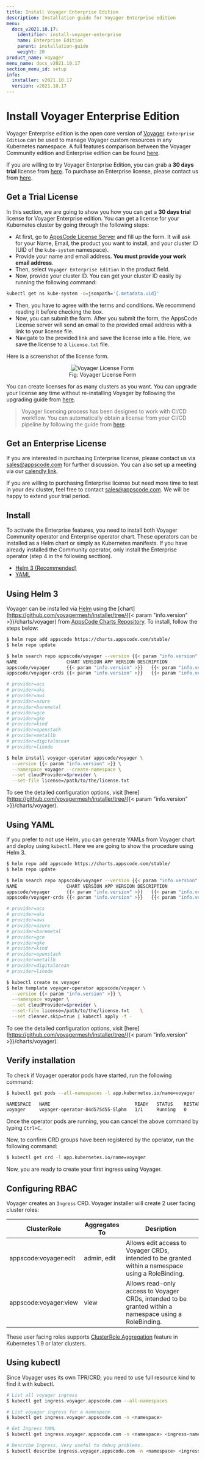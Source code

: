 ```yaml
---
title: Install Voyager Enterprise Edition
description: Installation guide for Voyager Enterprise edition
menu:
  docs_v2021.10.17:
    identifier: install-voyager-enterprise
    name: Enterprise Edition
    parent: installation-guide
    weight: 20
product_name: voyager
menu_name: docs_v2021.10.17
section_menu_id: setup
info:
  installer: v2021.10.17
  version: v2021.10.17
---
```


# Install Voyager Enterprise Edition

Voyager Enterprise edition is the open core version of [Voyager](https://github.com/voyagermesh). `Enterprise Edition` can be used to manage Voyager custom resources in any Kubernetes namespace. A full features comparison between the Voyager Community edition and Enterprise edition can be found [here](https://voyagermesh.com/pricing/).

If you are willing to try Voyager Enterprise Edition, you can grab a **30 days trial** license from [here](https://license-issuer.appscode.com/?p=voyager-enterprise). To purchase an Enterprise license, please contact us from [here](https://appscode.com/contact).

## Get a Trial License

In this section, we are going to show you how you can get a **30 days trial** license for Voyager Enterprise edition. You can get a license for your Kubernetes cluster by going through the following steps:

- At first, go to [AppsCode License Server](https://license-issuer.appscode.com/?p=voyager-enterprise) and fill up the form. It will ask for your Name, Email, the product you want to install, and your cluster ID (UID of the `kube-system` namespace).
- Provide your name and email address. **You must provide your work email address**.
- Then, select `Voyager Enterprise Edition` in the product field.
- Now, provide your cluster ID. You can get your cluster ID easily by running the following command:

```bash
kubectl get ns kube-system -o=jsonpath='{.metadata.uid}'
```

- Then, you have to agree with the terms and conditions. We recommend reading it before checking the box.
- Now, you can submit the form. After you submit the form, the AppsCode License server will send an email to the provided email address with a link to your license file.
- Navigate to the provided link and save the license into a file. Here, we save the license to a `license.txt` file.

Here is a screenshot of the license form.

<figure align="center">
  <img alt="Voyager License Form" src="/docs/v2021.10.17/images/setup/enterprise_license_form.png">
  <figcaption align="center">Fig: Voyager License Form</figcaption>
</figure>

You can create licenses for as many clusters as you want. You can upgrade your license any time without re-installing Voyager by following the upgrading guide from [here](/docs/v2021.10.17/setup/upgrade/#updating-license).

> Voyager licensing process has been designed to work with CI/CD workflow. You can automatically obtain a license from your CI/CD pipeline by following the guide from [here](https://github.com/appscode/offline-license-server#api-reference).

## Get an Enterprise License

If you are interested in purchasing Enterprise license, please contact us via sales@appscode.com for further discussion. You can also set up a meeting via our [calendly link](https://calendly.com/appscode/30min).

If you are willing to purchasing Enterprise license but need more time to test in your dev cluster, feel free to contact sales@appscode.com. We will be happy to extend your trial period.

## Install

To activate the Enterprise features, you need to install both Voyager Community operator and Enterprise operator chart. These operators can be installed as a Helm chart or simply as Kubernetes manifests. If you have already installed the Community operator, only install the Enterprise operator (step 4 in the following secttion).

<ul class="nav nav-tabs" id="installerTab" role="tablist">
  <li class="nav-item">
    <a class="nav-link active" id="helm3-tab" data-toggle="tab" href="#helm3" role="tab" aria-controls="helm3" aria-selected="true">Helm 3 (Recommended)</a>
  </li>
  <li class="nav-item">
    <a class="nav-link" id="script-tab" data-toggle="tab" href="#script" role="tab" aria-controls="script" aria-selected="false">YAML</a>
  </li>
</ul>
<div class="tab-content" id="installerTabContent">
  <div class="tab-pane fade show active" id="helm3" role="tabpanel" aria-labelledby="helm3-tab">

## Using Helm 3

Voyager can be installed via [Helm](https://helm.sh/) using the [chart](https://github.com/voyagermesh/installer/tree/{{< param "info.version" >}}/charts/voyager) from [AppsCode Charts Repository](https://github.com/appscode/charts). To install, follow the steps below:

```bash
$ helm repo add appscode https://charts.appscode.com/stable/
$ helm repo update

$ helm search repo appscode/voyager --version {{< param "info.version" >}}
NAME                  CHART VERSION APP VERSION DESCRIPTION
appscode/voyager      {{< param "info.version" >}}   {{< param "info.version" >}}     Voyager by AppsCode - Secure L7/L4 Ingress Cont...
appscode/voyager-crds {{< param "info.version" >}}   {{< param "info.version" >}}     Voyager Custom Resource Definitions

# provider=acs
# provider=aks
# provider=aws
# provider=azure
# provider=baremetal
# provider=gce
# provider=gke
# provider=kind
# provider=openstack
# provider=metallb
# provider=digitalocean
# provider=linode

$ helm install voyager-operator appscode/voyager \
  --version {{< param "info.version" >}} \
  --namespace voyager --create-namespace \
  --set cloudProvider=$provider \
  --set-file license=/path/to/the/license.txt
```

To see the detailed configuration options, visit [here](https://github.com/voyagermesh/installer/tree/{{< param "info.version" >}}/charts/voyager).

</div>
<div class="tab-pane fade" id="script" role="tabpanel" aria-labelledby="script-tab">

## Using YAML

If you prefer to not use Helm, you can generate YAMLs from Voyager chart and deploy using `kubectl`. Here we are going to show the procedure using Helm 3.

```bash
$ helm repo add appscode https://charts.appscode.com/stable/
$ helm repo update

$ helm search repo appscode/voyager --version {{< param "info.version" >}}
NAME                  CHART VERSION APP VERSION DESCRIPTION
appscode/voyager      {{< param "info.version" >}}   {{< param "info.version" >}}     Voyager by AppsCode - Secure L7/L4 Ingress Cont...
appscode/voyager-crds {{< param "info.version" >}}   {{< param "info.version" >}}     Voyager Custom Resource Definitions

# provider=acs
# provider=aks
# provider=aws
# provider=azure
# provider=baremetal
# provider=gce
# provider=gke
# provider=kind
# provider=openstack
# provider=metallb
# provider=digitalocean
# provider=linode

$ kubectl create ns voyager
$ helm template voyager-operator appscode/voyager \
  --version {{< param "info.version" >}} \
  --namespace voyager \
  --set cloudProvider=$provider \
  --set-file license=/path/to/the/license.txt    \
  --set cleaner.skip=true | kubectl apply -f -
```

To see the detailed configuration options, visit [here](https://github.com/voyagermesh/installer/tree/{{< param "info.version" >}}/charts/voyager).

</div>
</div>

## Verify installation

To check if Voyager operator pods have started, run the following command:

```bash
$ kubectl get pods --all-namespaces -l app.kubernetes.io/name=voyager --watch

NAMESPACE   NAME                               READY   STATUS    RESTARTS   AGE
voyager     voyager-operator-84d575d55-5lphm   1/1     Running   0          6m42s
```

Once the operator pods are running, you can cancel the above command by typing `Ctrl+C`.

Now, to confirm CRD groups have been registered by the operator, run the following command:

```bash
$ kubectl get crd -l app.kubernetes.io/name=voyager
```

Now, you are ready to create your first ingress using Voyager.

## Configuring RBAC

Voyager creates an `Ingress` CRD. Voyager installer will create 2 user facing cluster roles:

| ClusterRole           | Aggregates To | Desription                            |
|-----------------------|---------------|---------------------------------------|
| appscode:voyager:edit | admin, edit   | Allows edit access to Voyager CRDs, intended to be granted within a namespace using a RoleBinding. |
| appscode:voyager:view | view          | Allows read-only access to Voyager CRDs, intended to be granted within a namespace using a RoleBinding. |

These user facing roles supports [ClusterRole Aggregation](https://kubernetes.io/docs/admin/authorization/rbac/#aggregated-clusterroles) feature in Kubernetes 1.9 or later clusters.


## Using kubectl

Since Voyager uses its own TPR/CRD, you need to use full resource kind to find it with kubectl.

```bash
# List all voyager ingress
$ kubectl get ingress.voyager.appscode.com --all-namespaces

# List voyager ingress for a namespace
$ kubectl get ingress.voyager.appscode.com -n <namespace>

# Get Ingress YAML
$ kubectl get ingress.voyager.appscode.com -n <namespace> <ingress-name> -o yaml

# Describe Ingress. Very useful to debug problems.
$ kubectl describe ingress.voyager.appscode.com -n <namespace> <ingress-name>
```

